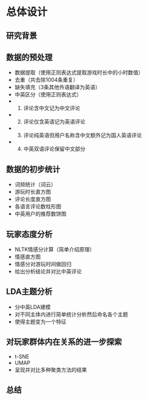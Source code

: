 # 总体设计

## 研究背景




## 数据的预处理
 - 数据提取（使用正则表达式提取游戏时长中的小时数值）
 - 去重（共去除1004条重复）
 - 缺失填充（3条其他外语翻译为英语）
 - 中英区分（使用正则表达式）
-  1. 评论含中文记为中文评论
-  2. 评论仅含英语记为英语评论
-  3. 评论纯英语但用户名称含中文额外记为国人英语评论
-  4. 中英双语评论保留中文部分
## 数据的初步统计
 - 词频统计（词云）
 - 游玩时长直方图
 - 评论长度直方图
 - 各语言评论数柱形图
 - 中英用户的推荐数饼图
## 玩家态度分析
 - NLTK情感分计算（简单介绍原理）
 - 情感直方图
 - 情感分对游玩时间做回归
 - 给出分析结论并对比中英评论
## LDA主题分析
 - 分中英LDA建模
 - 对不同主体内进行简单统计分析然后命名各个主题
 - 使得主题变为一个特征
## 对玩家群体内在关系的进一步探索
 - t-SNE
 - UMAP
 - 呈现并对比多种聚类方法的结果
## 总结

  
